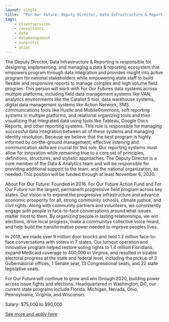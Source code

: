 ```yaml
---
layout: single
title:  "For Our Future: Deputy Director, Data Infrastructure & Reporting"
tags: 
    - clientservices
    - consultants
    - data
    - datamanagement
    - nonprofit
    - union
---
```


The Deputy Director, Data Infrastructure & Reporting is responsible for designing, implementing, and managing a data & reporting ecosystem that empowers program through data integration and provides insight into active program for national stakeholders while empowering state staff to build flexible and responsive reports to manage complex and high volume field program. This person will work with For Our Futures data systems across multiple platforms, including field data management systems like VAN, analytics environments like the Catalist S tool, data warehouse systems, digital data management systems like Action Network, SMS communications tools like Hustle and MobileCommons, soft reporting systems in multiple platforms, and relational organizing tools and then visualizing that integrated data using tools like Tableau, Google Docs Reports, and other reporting systems. This role is responsible for managing successful data integration between all of these systems and managing identity resolution. Because we believe that the best program is highly informed by on-the-ground management, effective listening and communication skills are crucial for this role. Our reporting systems must allow for innovation while remaining true to a core set of principles, definitions, structures, and stylistic approaches. The Deputy Director is a core member of the Data & Analytics team and will be responsible for providing additional support to the team, and the national organization, as needed. This position will be funded through at least November 6, 2020.


About For Our Future:
Founded in 2016, For Our Future Action Fund and For Our Future run the largest, permanent progressive field program across key states. Our vision is to expand the progressive infrastructure and advance economic prosperity for all, strong community schools, climate justice, and civil rights. Along with community partners and volunteers, we consistently engage with people in face-to-face conversations around what issues matter most to them. By organizing people in lasting relationships, we win elections, drive local progress, make a communitys collective voice heard, and help build the transformative power needed to improve peoples lives.

In 2018, we made over 9 million door knocks and held 1.3 million face-to-face conversations with voters in 7 states. Our turnout operation and innovative program helped restore voting rights to 1.4 million Floridians, expand Medicaid coverage to 400,000 in Virginia, and resulted in sizable electoral progress at the state and federal level, including the pickup of 3 Gubernatorial offices, 1 Senate seat, 13 Congressional seats, and 22 state legislative seats.
 

For Our Future will continue to grow and win through 2020, building power across issue fights and elections. Headquartered in Washington, DC, our current state programs include Florida, Michigan, Nevada, Ohio, Pennsylvania, Virginia, and Wisconsin.

Salary: $75,000 to $90,000


[See more and apply here](https://www.paycomonline.net/v4/ats/web.php/jobs/ViewJobDetails?job=5863&clientkey=D6039E28E6E42C00C62FE18BD689B3EB)
